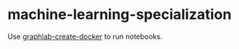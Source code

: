 # machine-learning-specialization

Use  [graphlab-create-docker](https://github.com/flow-lab/graphlab-create-docker) to run notebooks.
